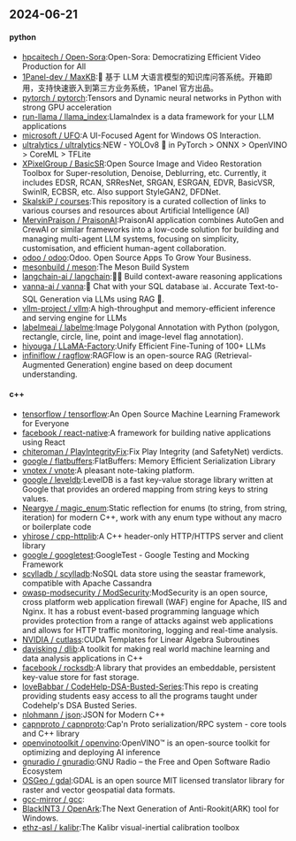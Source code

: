 ## 2024-06-21

#### python
* [hpcaitech / Open-Sora](https://github.com/hpcaitech/Open-Sora):Open-Sora: Democratizing Efficient Video Production for All
* [1Panel-dev / MaxKB](https://github.com/1Panel-dev/MaxKB):🚀 基于 LLM 大语言模型的知识库问答系统。开箱即用，支持快速嵌入到第三方业务系统，1Panel 官方出品。
* [pytorch / pytorch](https://github.com/pytorch/pytorch):Tensors and Dynamic neural networks in Python with strong GPU acceleration
* [run-llama / llama_index](https://github.com/run-llama/llama_index):LlamaIndex is a data framework for your LLM applications
* [microsoft / UFO](https://github.com/microsoft/UFO):A UI-Focused Agent for Windows OS Interaction.
* [ultralytics / ultralytics](https://github.com/ultralytics/ultralytics):NEW - YOLOv8 🚀 in PyTorch > ONNX > OpenVINO > CoreML > TFLite
* [XPixelGroup / BasicSR](https://github.com/XPixelGroup/BasicSR):Open Source Image and Video Restoration Toolbox for Super-resolution, Denoise, Deblurring, etc. Currently, it includes EDSR, RCAN, SRResNet, SRGAN, ESRGAN, EDVR, BasicVSR, SwinIR, ECBSR, etc. Also support StyleGAN2, DFDNet.
* [SkalskiP / courses](https://github.com/SkalskiP/courses):This repository is a curated collection of links to various courses and resources about Artificial Intelligence (AI)
* [MervinPraison / PraisonAI](https://github.com/MervinPraison/PraisonAI):PraisonAI application combines AutoGen and CrewAI or similar frameworks into a low-code solution for building and managing multi-agent LLM systems, focusing on simplicity, customisation, and efficient human-agent collaboration.
* [odoo / odoo](https://github.com/odoo/odoo):Odoo. Open Source Apps To Grow Your Business.
* [mesonbuild / meson](https://github.com/mesonbuild/meson):The Meson Build System
* [langchain-ai / langchain](https://github.com/langchain-ai/langchain):🦜🔗 Build context-aware reasoning applications
* [vanna-ai / vanna](https://github.com/vanna-ai/vanna):🤖 Chat with your SQL database 📊. Accurate Text-to-SQL Generation via LLMs using RAG 🔄.
* [vllm-project / vllm](https://github.com/vllm-project/vllm):A high-throughput and memory-efficient inference and serving engine for LLMs
* [labelmeai / labelme](https://github.com/labelmeai/labelme):Image Polygonal Annotation with Python (polygon, rectangle, circle, line, point and image-level flag annotation).
* [hiyouga / LLaMA-Factory](https://github.com/hiyouga/LLaMA-Factory):Unify Efficient Fine-Tuning of 100+ LLMs
* [infiniflow / ragflow](https://github.com/infiniflow/ragflow):RAGFlow is an open-source RAG (Retrieval-Augmented Generation) engine based on deep document understanding.

#### c++
* [tensorflow / tensorflow](https://github.com/tensorflow/tensorflow):An Open Source Machine Learning Framework for Everyone
* [facebook / react-native](https://github.com/facebook/react-native):A framework for building native applications using React
* [chiteroman / PlayIntegrityFix](https://github.com/chiteroman/PlayIntegrityFix):Fix Play Integrity (and SafetyNet) verdicts.
* [google / flatbuffers](https://github.com/google/flatbuffers):FlatBuffers: Memory Efficient Serialization Library
* [vnotex / vnote](https://github.com/vnotex/vnote):A pleasant note-taking platform.
* [google / leveldb](https://github.com/google/leveldb):LevelDB is a fast key-value storage library written at Google that provides an ordered mapping from string keys to string values.
* [Neargye / magic_enum](https://github.com/Neargye/magic_enum):Static reflection for enums (to string, from string, iteration) for modern C++, work with any enum type without any macro or boilerplate code
* [yhirose / cpp-httplib](https://github.com/yhirose/cpp-httplib):A C++ header-only HTTP/HTTPS server and client library
* [google / googletest](https://github.com/google/googletest):GoogleTest - Google Testing and Mocking Framework
* [scylladb / scylladb](https://github.com/scylladb/scylladb):NoSQL data store using the seastar framework, compatible with Apache Cassandra
* [owasp-modsecurity / ModSecurity](https://github.com/owasp-modsecurity/ModSecurity):ModSecurity is an open source, cross platform web application firewall (WAF) engine for Apache, IIS and Nginx. It has a robust event-based programming language which provides protection from a range of attacks against web applications and allows for HTTP traffic monitoring, logging and real-time analysis.
* [NVIDIA / cutlass](https://github.com/NVIDIA/cutlass):CUDA Templates for Linear Algebra Subroutines
* [davisking / dlib](https://github.com/davisking/dlib):A toolkit for making real world machine learning and data analysis applications in C++
* [facebook / rocksdb](https://github.com/facebook/rocksdb):A library that provides an embeddable, persistent key-value store for fast storage.
* [loveBabbar / CodeHelp-DSA-Busted-Series](https://github.com/loveBabbar/CodeHelp-DSA-Busted-Series):This repo is creating providing students easy access to all the programs taught under Codehelp's DSA Busted Series.
* [nlohmann / json](https://github.com/nlohmann/json):JSON for Modern C++
* [capnproto / capnproto](https://github.com/capnproto/capnproto):Cap'n Proto serialization/RPC system - core tools and C++ library
* [openvinotoolkit / openvino](https://github.com/openvinotoolkit/openvino):OpenVINO™ is an open-source toolkit for optimizing and deploying AI inference
* [gnuradio / gnuradio](https://github.com/gnuradio/gnuradio):GNU Radio – the Free and Open Software Radio Ecosystem
* [OSGeo / gdal](https://github.com/OSGeo/gdal):GDAL is an open source MIT licensed translator library for raster and vector geospatial data formats.
* [gcc-mirror / gcc](https://github.com/gcc-mirror/gcc):
* [BlackINT3 / OpenArk](https://github.com/BlackINT3/OpenArk):The Next Generation of Anti-Rookit(ARK) tool for Windows.
* [ethz-asl / kalibr](https://github.com/ethz-asl/kalibr):The Kalibr visual-inertial calibration toolbox
